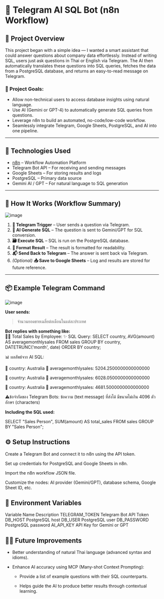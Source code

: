 # 🧠 Telegram AI SQL Bot (n8n Workflow)

## 🚀 Project Overview

This project began with a simple idea — I wanted a smart assistant that could answer questions about company data effortlessly. Instead of writing SQL, users just ask questions in Thai or English via Telegram. The AI then automatically translates these questions into SQL queries, fetches the data from a PostgreSQL database, and returns an easy-to-read message on Telegram.

### 🎯 Project Goals:
- Allow non-technical users to access database insights using natural language.
- Use AI (Gemini or GPT-4) to automatically generate SQL queries from questions.
- Leverage n8n to build an automated, no-code/low-code workflow.
- Seamlessly integrate Telegram, Google Sheets, PostgreSQL, and AI into one pipeline.

---

## 🔧 Technologies Used

- [n8n](https://n8n.io) – Workflow Automation Platform  
- Telegram Bot API – For receiving and sending messages  
- Google Sheets – For storing results and logs  
- PostgreSQL – Primary data source  
- Gemini AI / GPT – For natural language to SQL generation

---

## 🧩 How It Works (Workflow Summary)
![image](https://github.com/user-attachments/assets/444f9177-0755-495d-bfb2-082d29665489)


1. **📩 Telegram Trigger** – User sends a question via Telegram.
2. **🧠 AI Generate SQL** – The question is sent to Gemini/GPT for SQL conversion.
3. **🗃️ Execute SQL** – SQL is run on the PostgreSQL database.
4. **📝 Format Result** – The result is formatted for readability.
5. **📬 Send Back to Telegram** – The answer is sent back via Telegram.
6. *(Optional)* **📤 Save to Google Sheets** – Log and results are stored for future reference.

---

## 📦 Example Telegram Command
![image](https://github.com/user-attachments/assets/d9341fe7-52dc-489f-8ecb-c940f8362011)



**User sends:**  
> จำนวนยอดขายเฉลี่ยต่อเดือนในแต่ละประเทศ

**Bot replies with something like:**  
👩‍💼 Total Sales by Employee:
✨ SQL Query:
SELECT
  country,
  AVG(amount) AS averagemonthlysales
FROM
  sales
GROUP BY
  country,
  DATETRUNC('month', date)
ORDER BY
  country;
  
📊 ผลลัพธ์จาก AI SQL:

🔹 country: Australia
🔹 averagemonthlysales: 5204.2500000000000000

🔹 country: Australia
🔹 averagemonthlysales: 6028.0500000000000000

🔹 country: Australia
🔹 averagemonthlysales: 4681.5000000000000000

⚠️ข้อจำกัดของ Telegram Bots:
ข้อความ (text message) ที่ส่งได้ มีขนาดไม่เกิน 4096 ตัวอักษร (characters)

**Including the SQL used:**

SELECT "Sales Person", SUM(amount) AS total_sales
FROM sales
GROUP BY "Sales Person"; 
 
## ⚙️ Setup Instructions
Create a Telegram Bot and connect it to n8n using the API token.

Set up credentials for PostgreSQL and Google Sheets in n8n.

Import the n8n workflow JSON file.

Customize the nodes: AI provider (Gemini/GPT), database schema, Google Sheet ID, etc.

## 🔐 Environment Variables
Variable Name	Description
TELEGRAM_TOKEN	Telegram Bot API Token
DB_HOST	PostgreSQL host
DB_USER	PostgreSQL user
DB_PASSWORD	PostgreSQL password
AI_API_KEY	API Key for Gemini or GPT

## 🙋‍♀️ Future Improvements
- Better understanding of natural Thai language (advanced syntax and idioms).

- Enhance AI accuracy using MCP (Many-shot Context Prompting):

  - Provide a list of example questions with their SQL counterparts.

  - Helps guide the AI to produce better results through contextual learning.
